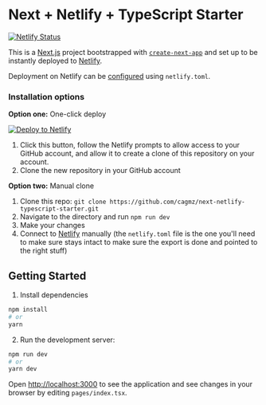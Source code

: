 # Next + Netlify + TypeScript Starter

[![Netlify Status](https://api.netlify.com/api/v1/badges/89f6c73a-bfb3-4a15-8b99-36467ea37f3a/deploy-status)](https://app.netlify.com/sites/next-netlify-typescript-starter/deploys)

This is a [Next.js](https://nextjs.org/) project bootstrapped
with [`create-next-app`](https://github.com/vercel/next.js/tree/canary/packages/create-next-app) and set up to be
instantly deployed to [Netlify](https://netlify.com).

Deployment on Netlify can be [configured](https://docs.netlify.com/configure-builds/file-based-configuration/)
using `netlify.toml`.

### Installation options

**Option one:** One-click deploy

[![Deploy to Netlify](https://www.netlify.com/img/deploy/button.svg)](https://app.netlify.com/start/deploy?repository=https://github.com/cagmz/next-netlify-typescript-starter)

1. Click this button, follow the Netlify prompts to allow access to your GitHub account, and allow it to create a clone
   of this repository on your account.
2. Clone the new repository in your GitHub account

**Option two:** Manual clone

1. Clone this repo: `git clone https://github.com/cagmz/next-netlify-typescript-starter.git`
2. Navigate to the directory and run `npm run dev`
3. Make your changes
4. Connect to [Netlify](https://netlify.com) manually (the `netlify.toml` file is the one you'll need to make sure stays
   intact to make sure the export is done and pointed to the right stuff)

## Getting Started

1. Install dependencies

```bash
npm install
# or
yarn
```

2. Run the development server:

```bash
npm run dev
# or
yarn dev
```

Open [http://localhost:3000](http://localhost:3000) to see the application and see changes in your browser by
editing `pages/index.tsx`.
